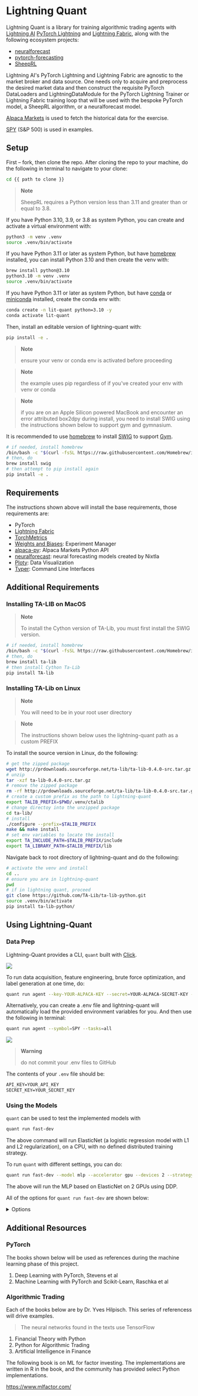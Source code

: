 # Lightning Quant

<!-- # Copyright Justin R. Goheen.
#
# Licensed under the Apache License, Version 2.0 (the "License");
# you may not use this file except in compliance with the License.
# You may obtain a copy of the License at
#
#     http://www.apache.org/licenses/LICENSE-2.0
#
# Unless required by applicable law or agreed to in writing, software
# distributed under the License is distributed on an "AS IS" BASIS,
# WITHOUT WARRANTIES OR CONDITIONS OF ANY KIND, either express or implied.
# See the License for the specific language governing permissions and
# limitations under the License. -->

Lightning Quant is a library for training algorithmic trading agents with [Lightning AI](https://lightning.ai/) [PyTorch Lightning](https://lightning.ai/docs/pytorch/stable/) and [Lightning Fabric](https://lightning.ai/docs/fabric/stable/), along with the following ecosystem projects:

- [neuralforecast](https://github.com/Nixtla/neuralforecast)
- [pytorch-forecasting](https://pytorch-forecasting.readthedocs.io/en/stable/)
- [SheepRL](https://github.com/Eclectic-Sheep/sheeprl)

Lightning AI's PyTorch Lightning and Lightning Fabric are agnostic to the market broker and data source. One needs only to acquire and preprocess the desired market data and then construct the requisite PyTorch DataLoaders and LightningDataModule for the PyTorch Lightning Trainer or Lightning Fabric training loop that will be used with the bespoke PyTorch model, a SheepRL algorithm, or a neuralforecast model.

[Alpaca Markets](https://alpaca.markets/) is used to fetch the historical data for the exercise.

[SPY](https://www.google.com/finance/quote/SPY:NYSEARCA?sa=X&ved=2ahUKEwjQ-MKp5az_AhV2mYQIHXfxCu4Q3ecFegQIJRAX) (S&P 500) is used in examples.

## Setup

First – fork, then clone the repo. After cloning the repo to your machine, do the following in terminal to navigate to your clone:

```sh
cd {{ path to clone }}
```

> **Note**
>
> SheepRL requires a Python version less than 3.11 and greater than or equal to 3.8.

If you have Python 3.10, 3.9, or 3.8 as system Python, you can create and activate a virtual environment with:

```sh
python3 -m venv .venv
source .venv/bin/activate
```

If you have Python 3.11 or later as system Python, but have [homebrew](https://brew.sh/) installed, you can install Python 3.10 and then create the venv with:

```sh
brew install python@3.10
python3.10 -m venv .venv
source .venv/bin/activate
```

If you have Python 3.11 or later as system Python, but have [conda](https://docs.conda.io/en/latest/) or [miniconda](https://docs.conda.io/en/latest/miniconda.html) installed, create the conda env with:

```sh
conda create -n lit-quant python=3.10 -y
conda activate lit-quant
```

Then, install an editable version of lightning-quant with:

```sh
pip install -e .
```

> **Note**
>
> ensure your venv or conda env is activated before proceeding

> **Note**
>
> the example uses pip regardless of if you've created your env with venv or conda

> **Note**
>
> if you are on an Apple Silicon powered MacBook and encounter an error attributed box2dpy during install, you need to install SWIG using the instructions shown below to support gym and gymnasium.

It is recommended to use [homebrew](https://brew.sh/) to install [SWIG](https://formulae.brew.sh/formula/swig) to support [Gym](https://github.com/openai/gym).

```sh
# if needed, install homebrew
/bin/bash -c "$(curl -fsSL https://raw.githubusercontent.com/Homebrew/install/HEAD/install.sh)"
# then, do
brew install swig
# then attempt to pip install again
pip install -e .
```

## Requirements

The instructions shown above will install the base requirements, those requirements are:

- PyTorch
- [Lightning Fabric](https://lightning.ai/docs/fabric/stable/)
- [TorchMetrics](https://torchmetrics.readthedocs.io/en/stable/)
- [Weights and Biases](https://docs.wandb.ai/guides): Experiment Manager
- [alpaca-py](https://alpaca.markets/docs/python-sdk/): Alpaca Markets Python API
- [neuralforecast](https://github.com/Nixtla/neuralforecast): neural forecasting models created by Nixtla
- [Ploty](https://plotly.com/python/): Data Visualization
- [Typer](https://click.palletsprojects.com/): Command Line Interfaces

## Additional Requirements

### Installing TA-LIB on MacOS

> **Note**
>
> To install the Cython version of TA-Lib, you must first install the SWIG version.

```sh
# if needed, install homebrew
/bin/bash -c "$(curl -fsSL https://raw.githubusercontent.com/Homebrew/install/HEAD/install.sh)"
# then, do
brew install ta-lib
# then install Cython Ta-Lib
pip install TA-lib
```

### Installing TA-Lib on Linux

> **Note**
>
> You will need to be in your root user directory

> **Note**
>
> The instructions shown below uses the lightning-quant path as a custom PREFIX

To install the source version in Linux, do the following:

```sh
# get the zipped package
wget http://prdownloads.sourceforge.net/ta-lib/ta-lib-0.4.0-src.tar.gz
# unzip
tar -xzf ta-lib-0.4.0-src.tar.gz
# remove the zipped package
rm -rf http://prdownloads.sourceforge.net/ta-lib/ta-lib-0.4.0-src.tar.gz
# create a custom prefix as the path to lightning-quant
export TALIB_PREFIX=$PWD/.venv/ctalib
# change directoy into the unzipped package
cd ta-lib/
# install
./configure --prefix=$TALIB_PREFIX
make && make install
# set env variables to locate the install
export TA_INCLUDE_PATH=$TALIB_PREFIX/include
export TA_LIBRARY_PATH=$TALIB_PREFIX/lib
```

Navigate back to root directory of lightning-quant and do the following:

```sh
# activate the venv and install
cd ..
# ensure you are in lightning-quant
pwd
# if in lightning quant, proceed
git clone https://github.com/TA-Lib/ta-lib-python.git
source .venv/bin/activate
pip install ta-lib-python/
```

## Using Lightning-Quant

### Data Prep

Lightning-Quant provides a CLI, `quant` built with [Click]().

![](docs/assets/lightning-quant-run.png)

To run data acquisition, feature engineering, brute force optimization, and label generation at one time, do:

```sh
quant run agent --key-YOUR-ALPACA-KEY --secret=YOUR-ALPACA-SECRET-KEY --symbol=SPY
```

Alternatively, you can create a .env file and lightning-quant will automatically load the provided environment variables for you. And then use the following in terminal:

```sh
quant run agent --symbol=SPY --tasks=all
```

![](docs/assets/agent-run.gif)

> **Warning**
>
> do not commit your .env files to GitHub

The contents of your `.env` file should be:

```txt
API_KEY=YOUR_API_KEY
SECRET_KEY=YOUR_SECRET_KEY
```

### Using the Models

`quant` can be used to test the implemented models with

```sh
quant run fast-dev
```

The above command will run ElasticNet (a logistic regression model with L1 and L2 regularization), on a CPU, with no defined distributed training strategy.

To run `quant` with different settings, you can do:

```sh
quant run fast-dev --model mlp --accelerator gpu --devices 2 --strategy ddp
```

The above will run the MLP based on ElasticNet on 2 GPUs using DDP.

All of the options for `quant run fast-dev` are shown below:

<details>
    <summary>Options</summary>

-m, --model is passed as str

-nc, --num_classes is passed as str

-a, --accelerator is passed as str

-d, --devices is passed as str

-s, --strategy is passed as str

--help

</details>

## Additional Resources

### PyTorch

The books shown below will be used as references during the machine learning phase of this project.

1. Deep Learning with PyTorch, Stevens et al
2. Machine Learning with PyTorch and Scikit-Learn, Raschka et al

### Algorithmic Trading

Each of the books below are by Dr. Yves Hilpisch. This series of referencess will drive examples.

> The neural networks found in the texts use TensorFlow

1. Financial Theory with Python
2. Python for Algorithmic Trading
3. Artificial Intelligence in Finance

The following book is on ML for factor investing. The implementations are written in R in the book, and the community has provided select Python implementations.

https://www.mlfactor.com/
